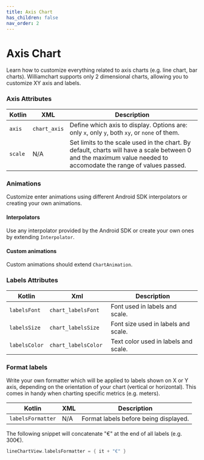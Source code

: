 ```yaml
---
title: Axis Chart
has_children: false
nav_order: 2
---
```


# Axis Chart

Learn how to customize everything related to axis charts (e.g. line chart, bar charts).
Williamchart supports only 2 dimensional charts, allowing you to customize XY axis and labels.

### Axis Attributes

| Kotlin | XML | Description |
|---|---|---|
| `axis` | `chart_axis` | Define which axis to display. Options are: only `x`, only `y`, both `xy`, or `none` of them. |
| `scale` | N/A | Set limits to the scale used in the chart. By default, charts will have a scale between 0 and the maximum value needed to accomodate the range of values passed.|

### Animations

Customize enter animations using different Android SDK interpolators or creating your own animations.

#### Interpolators
Use any interpolator provided by the Android SDK or create your own ones by extending `Interpolator`.

#### Custom animations
Custom animations should extend `ChartAnimation`.

### Labels Attributes

| Kotlin | Xml | Description |
|---|---|---|
| `labelsFont` | `chart_labelsFont` | Font used in labels and scale. |
| `labelsSize` | `chart_labelsSize`  | Font size used in labels and scale. |
| `labelsColor` | `chart_labelsColor ` | Text color used in labels and scale. |

### Format labels

Write your own formatter which will be applied to labels shown on X or Y axis, depending on the orientation of your chart (vertical or horizontal). This comes in handy when charting specific metrics (e.g. meters).

| Kotlin |  XML | Description |
|---|---|---|
| `labelsFormatter` | N/A | Format labels before being displayed. |

The following snippet will concatenate "€" at the end of all labels (e.g. 300€).

```kotlin
lineChartView.labelsFormatter = { it + "€" }
```
